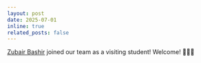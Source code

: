 ```yaml
---
layout: post
date: 2025-07-01
inline: true
related_posts: false
---
```

[Zubair Bashir]() joined our team as a visiting student! Welcome! 🎉🎉🎉 
